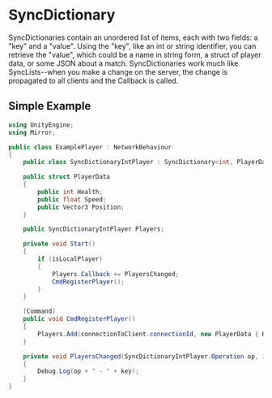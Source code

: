 # SyncDictionary

SyncDictionaries contain an unordered list of items, each with two fields: a "key" and a "value". Using the "key", like an int or string identifier, you can retrieve the "value", which could be a name in string form, a struct of player data, or some JSON about a match. SyncDictionaries work much like SyncLists--when you make a change on the server, the change is propagated to all clients and the Callback is called.

## Simple Example

```cs
using UnityEngine;
using Mirror;

public class ExamplePlayer : NetworkBehaviour
{
    public class SyncDictionaryIntPlayer : SyncDictionary<int, PlayerData> { }

    public struct PlayerData
    {
        public int Health;
        public float Speed;
        public Vector3 Position;
    }

    public SyncDictionaryIntPlayer Players;

    private void Start()
    {
        if (isLocalPlayer)
        {
            Players.Callback += PlayersChanged;
            CmdRegisterPlayer();
        }
    }

    [Command]
    public void CmdRegisterPlayer()
    {
        Players.Add(connectionToClient.connectionId, new PlayerData { Health = 100, Speed = 5f, Position = Vector3.zero });
    }

    private void PlayersChanged(SyncDictionaryIntPlayer.Operation op, int key, PlayerData item)
    {
        Debug.Log(op + " - " + key);
    }
}
```
